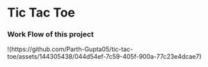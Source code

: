 <h1>Tic Tac Toe</h1>

<h3>Work Flow of this project</h3>
!(https://github.com/Parth-Gupta05/tic-tac-toe/assets/144305438/044d54ef-7c59-405f-900a-77c23e4dcae7)
